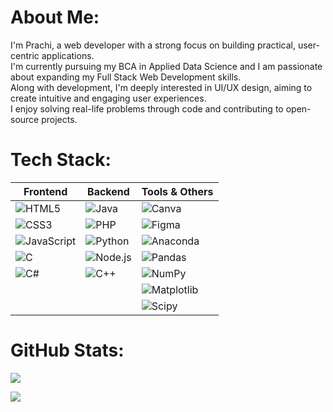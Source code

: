 # About Me:
I'm Prachi, a web developer with a strong focus on building practical, user-centric applications.  
I'm currently pursuing my BCA in Applied Data Science and I am passionate about expanding my Full Stack Web Development skills.  
Along with development, I'm deeply interested in UI/UX design, aiming to create intuitive and engaging user experiences.  
I enjoy solving real-life problems through code and contributing to open-source projects.



# Tech Stack:
| Frontend            | Backend              | Tools & Others     |
|---------------------|----------------------|--------------------|
| ![HTML5](https://img.shields.io/badge/html5-%23E34F26.svg?style=flat-square&logo=html5&logoColor=white)  | ![Java](https://img.shields.io/badge/java-%23ED8B00.svg?style=flat-square&logo=openjdk&logoColor=white) | ![Canva](https://img.shields.io/badge/Canva-%2300C4CC.svg?style=flat-square&logo=Canva&logoColor=white) |
| ![CSS3](https://img.shields.io/badge/css3-%231572B6.svg?style=flat-square&logo=css3&logoColor=white)   | ![PHP](https://img.shields.io/badge/php-%23777BB4.svg?style=flat-square&logo=php&logoColor=white) | ![Figma](https://img.shields.io/badge/figma-%23F24E1E.svg?style=flat-square&logo=figma&logoColor=white) |
| ![JavaScript](https://img.shields.io/badge/javascript-%23323330.svg?style=flat-square&logo=javascript&logoColor=%23F7DF1E)  | ![Python](https://img.shields.io/badge/python-3670A0?style=flat-square&logo=python&logoColor=ffdd54) | ![Anaconda](https://img.shields.io/badge/Anaconda-%2344A833.svg?style=flat-square&logo=anaconda&logoColor=white) |
| ![C](https://img.shields.io/badge/c-%2300599C.svg?style=flat-square&logo=c&logoColor=white) | ![Node.js](https://img.shields.io/badge/Node.js-43853D?style=flat-square&logo=node.js&logoColor=white) | ![Pandas](https://img.shields.io/badge/pandas-%23150458.svg?style=flat-square&logo=pandas&logoColor=white) |
| ![C#](https://img.shields.io/badge/c%23-%23239120.svg?style=flat-square&logo=csharp&logoColor=white) | ![C++](https://img.shields.io/badge/c++-%2300599C.svg?style=flat-square&logo=c%2B%2B&logoColor=white) | ![NumPy](https://img.shields.io/badge/numpy-%23013243.svg?style=flat-square&logo=numpy&logoColor=white) |
|   |   | ![Matplotlib](https://img.shields.io/badge/Matplotlib-%23ffffff.svg?style=flat-square&logo=Matplotlib&logoColor=black) |
|   |   | ![Scipy](https://img.shields.io/badge/SciPy-%230C55A5.svg?style=flat-square&logo=scipy&logoColor=%white) |

# GitHub Stats:
![](https://github-readme-stats.vercel.app/api/top-langs/?username=PrachiKumari04&theme=dark&hide_border=false&include_all_commits=true&count_private=false&layout=compact)



[![](https://visitcount.itsvg.in/api?id=PrachiKumari04&label=Profile%20Views&color=4&pretty=false)](https://visitcount.itsvg.in)
